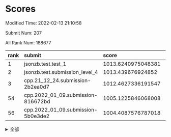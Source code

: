 # Scores

Modified Time: 2022-02-13 21:10:58

Submit Num: 207

All Rank Num: 188677

| rank |               submit               |       score        |       sigma        | pk_num |
| :--- | :--------------------------------- | :----------------- | :----------------- | :----- |
| 1    | jsonzb.test.test_1                 | 1013.6240975048381 | 0.8212645338153773 | 3649   |
| 2    | jsonzb.test.submission_level_4     | 1013.439676924852  | 0.8342705080622147 | 3646   |
| 3    | cpp.21_12_24.submission-2b2ea0d7   | 1012.4627336191547 | 0.780054965168964  | 3641   |
| 54   | cpp.2022_01_09.submission-816672bd | 1005.1225846068008 | 0.7084799448973683 | 3645   |
| 56   | cpp.2022_01_09.submission-5b0e3de2 | 1004.4087576787018 | 0.7247533394700948 | 3648   |


<details>
<summary>全部</summary>

| rank |                 submit                 |       score        |       sigma        | pk_num |
| :--- | :------------------------------------- | :----------------- | :----------------- | :----- |
| 1    | jsonzb.test.test_1                     | 1013.6240975048381 | 0.8212645338153773 | 3649   |
| 2    | jsonzb.test.submission_level_4         | 1013.439676924852  | 0.8342705080622147 | 3646   |
| 3    | cpp.21_12_24.submission-2b2ea0d7       | 1012.4627336191547 | 0.780054965168964  | 3641   |
| 4    | gobigger.level_3.submission_level_3_9  | 1011.4519834405256 | 0.7739769382654093 | 3647   |
| 5    | gobigger.level_3.submission_level_3_12 | 1011.3851653335237 | 0.7439530333209524 | 3645   |
| 6    | gobigger.level_3.submission_level_3_38 | 1011.219920956546  | 0.7640113298596716 | 3647   |
| 7    | gobigger.level_3.submission_level_3_3  | 1010.8067851168066 | 0.7448446903239301 | 3649   |
| 8    | gobigger.level_3.submission_level_3_2  | 1010.7726378631202 | 0.7878206962165135 | 3641   |
| 9    | gobigger.level_3.submission_level_3_7  | 1010.5926052922955 | 0.7509960117838085 | 3646   |
| 10   | gobigger.level_3.submission_level_3_40 | 1010.5703096384129 | 0.7614819363318769 | 3647   |
| 11   | gobigger.level_3.submission_level_3_26 | 1010.5205746114334 | 0.7849698573856492 | 3648   |
| 12   | gobigger.level_3.submission_level_3_31 | 1010.3518396026473 | 0.7622937641647604 | 3640   |
| 13   | gobigger.level_3.submission_level_3_13 | 1010.3383284171324 | 0.7634432634352873 | 3647   |
| 14   | gobigger.level_3.submission_level_3_27 | 1010.3383250772197 | 0.7657729468230257 | 3647   |
| 15   | gobigger.level_3.submission_level_3_43 | 1010.3307933984643 | 0.7659417444203941 | 3651   |
| 16   | gobigger.level_3.submission_level_3_42 | 1010.3182760602788 | 0.7664540172707052 | 3648   |
| 17   | gobigger.level_3.submission_level_3_15 | 1010.2963990642099 | 0.7916383348001435 | 3647   |
| 18   | gobigger.level_3.submission_level_3_5  | 1010.2893772968716 | 0.7716544527030371 | 3643   |
| 19   | gobigger.level_3.submission_level_3_44 | 1010.2815654403795 | 0.7569490422668461 | 3642   |
| 20   | gobigger.level_3.submission_level_3_39 | 1010.2623462075608 | 0.7619577937814849 | 3642   |
| 21   | gobigger.level_3.submission_level_3_20 | 1010.1175851609831 | 0.771530453100927  | 3645   |
| 22   | gobigger.level_3.submission_level_3_24 | 1010.1031929203863 | 0.7533403098569383 | 3645   |
| 23   | gobigger.level_3.submission_level_3_29 | 1010.0328585631538 | 0.7732799704690724 | 3645   |
| 24   | gobigger.level_3.submission_level_3_1  | 1010.0054284378203 | 0.7601440544813127 | 3645   |
| 25   | gobigger.level_3.submission_level_3_16 | 1009.9958252360052 | 0.755987135952911  | 3646   |
| 26   | gobigger.level_3.submission_level_3_11 | 1009.9930204917247 | 0.7870968184398339 | 3651   |
| 27   | gobigger.level_3.submission_level_3_28 | 1009.992468546742  | 0.7467681757184972 | 3647   |
| 28   | gobigger.level_3.submission_level_3_14 | 1009.9880499371    | 0.7561463867413576 | 3649   |
| 29   | gobigger.level_3.submission_level_3_33 | 1009.9630810110781 | 0.7486341897269778 | 3642   |
| 30   | gobigger.level_3.submission_level_3_23 | 1009.9584509774186 | 0.7756921641395707 | 3644   |
| 31   | gobigger.level_3.submission_level_3_41 | 1009.9326912632785 | 0.764180981734797  | 3647   |
| 32   | gobigger.level_3.submission_level_3_49 | 1009.9151600238893 | 0.7600948367375697 | 3646   |
| 33   | gobigger.level_3.submission_level_3_4  | 1009.8497214283029 | 0.7423999958100992 | 3651   |
| 34   | gobigger.level_3.submission_level_3_46 | 1009.6942425914026 | 0.7727549060761275 | 3647   |
| 35   | gobigger.level_3.submission_level_3_30 | 1009.6774985231395 | 0.755231020982596  | 3646   |
| 36   | gobigger.level_3.submission_level_3_19 | 1009.6562805361656 | 0.7504478889771778 | 3646   |
| 37   | gobigger.level_3.submission_level_3_47 | 1009.6084816442708 | 0.7620324604139689 | 3645   |
| 38   | gobigger.level_3.submission_level_3_36 | 1009.55505282534   | 0.7576501959249751 | 3651   |
| 39   | gobigger.level_3.submission_level_3_6  | 1009.3548874507284 | 0.7292378833209163 | 3648   |
| 40   | gobigger.level_3.submission_level_3_37 | 1009.1410527856583 | 0.7534066422515405 | 3651   |
| 41   | gobigger.level_3.submission_level_3_8  | 1009.1282248903001 | 0.7248495936281153 | 3647   |
| 42   | gobigger.level_3.submission_level_3_10 | 1009.1051177360674 | 0.771185794035964  | 3648   |
| 43   | gobigger.level_3.submission_level_3_45 | 1008.9795151648932 | 0.7436151507831581 | 3645   |
| 44   | gobigger.level_3.submission_level_3_35 | 1008.9083448824624 | 0.7650536810295304 | 3648   |
| 45   | gobigger.level_3.submission_level_3_48 | 1008.8985664556036 | 0.7677132620788952 | 3648   |
| 46   | gobigger.level_3.submission_level_3_21 | 1008.8608946702783 | 0.7479260377799641 | 3650   |
| 47   | gobigger.level_3.submission_level_3_25 | 1008.8219667415236 | 0.7491466684237742 | 3646   |
| 48   | gobigger.level_3.submission_level_3_0  | 1008.737654178636  | 0.747220593202335  | 3644   |
| 49   | gobigger.level_3.submission_level_3_17 | 1008.661275936742  | 0.7407264399198003 | 3647   |
| 50   | gobigger.level_3.submission_level_3_18 | 1008.5703636073791 | 0.7341592624694774 | 3652   |
| 51   | gobigger.level_3.submission_level_3_34 | 1008.548858018973  | 0.7500369896329099 | 3642   |
| 52   | gobigger.level_3.submission_level_3_32 | 1008.5392810500201 | 0.7465908842147299 | 3645   |
| 53   | gobigger.level_3.submission_level_3_22 | 1008.1893883608997 | 0.7196901405127687 | 3648   |
| 54   | cpp.2022_01_09.submission-816672bd     | 1005.1225846068008 | 0.7084799448973683 | 3645   |
| 55   | gobigger.level_1.submission_level_1_22 | 1004.4836076891831 | 0.7162028719510903 | 3648   |
| 56   | cpp.2022_01_09.submission-5b0e3de2     | 1004.4087576787018 | 0.7247533394700948 | 3648   |
| 57   | gobigger.level_1.submission_level_1_17 | 1004.3911810045336 | 0.7204049364319979 | 3645   |
| 58   | gobigger.level_1.submission_level_1_37 | 1004.3816962572535 | 0.7226771583994921 | 3644   |
| 59   | gobigger.level_1.submission_level_1_16 | 1004.245523382175  | 0.7219903289964988 | 3645   |
| 60   | gobigger.level_1.submission_level_1_32 | 1004.2122154769359 | 0.714576718121287  | 3642   |
| 61   | gobigger.level_1.submission_level_1_1  | 1004.1595401850019 | 0.7202258663840134 | 3641   |
| 62   | gobigger.level_1.submission_level_1_45 | 1004.0935266543164 | 0.726801814239387  | 3649   |
| 63   | gobigger.level_1.submission_level_1_24 | 1004.0915679053179 | 0.7072272359986077 | 3647   |
| 64   | gobigger.level_1.submission_level_1_27 | 1004.0646523268739 | 0.714760690967945  | 3646   |
| 65   | gobigger.level_1.submission_level_1_7  | 1004.0388010754731 | 0.718409212316349  | 3638   |
| 66   | gobigger.level_1.submission_level_1_6  | 1003.9206190647205 | 0.7292283623617345 | 3645   |
| 67   | gobigger.level_1.submission_level_1_39 | 1003.9189069338302 | 0.7253685383482534 | 3645   |
| 68   | gobigger.level_1.submission_level_1_47 | 1003.9045060593329 | 0.7138234388078296 | 3643   |
| 69   | gobigger.level_1.submission_level_1_5  | 1003.8842416999241 | 0.7200495183770277 | 3645   |
| 70   | gobigger.level_1.submission_level_1_4  | 1003.8766228518217 | 0.7220558298469342 | 3648   |
| 71   | gobigger.level_1.submission_level_1_13 | 1003.7837530575298 | 0.7273374111427368 | 3651   |
| 72   | gobigger.level_1.submission_level_1_15 | 1003.7762613261709 | 0.7148624889954522 | 3644   |
| 73   | gobigger.level_1.submission_level_1_35 | 1003.72310531711   | 0.7067513770898288 | 3647   |
| 74   | gobigger.level_1.submission_level_1_29 | 1003.6610496097244 | 0.7116419502424797 | 3651   |
| 75   | gobigger.level_1.submission_level_1_36 | 1003.5790000523662 | 0.7099745092741429 | 3651   |
| 76   | gobigger.level_1.submission_level_1_49 | 1003.532998050496  | 0.7268052860107713 | 3642   |
| 77   | gobigger.level_1.submission_level_1_2  | 1003.4913036784459 | 0.7159905187310945 | 3646   |
| 78   | gobigger.level_1.submission_level_1_33 | 1003.4768329150095 | 0.7117914106096157 | 3644   |
| 79   | gobigger.level_1.submission_level_1_44 | 1003.3591401814372 | 0.7184513105028916 | 3648   |
| 80   | gobigger.level_1.submission_level_1_41 | 1003.3308198062164 | 0.7115991618251336 | 3651   |
| 81   | gobigger.level_1.submission_level_1_34 | 1003.3204753346341 | 0.7089173669987311 | 3646   |
| 82   | gobigger.level_1.submission_level_1_11 | 1003.2427127331084 | 0.7177173358621718 | 3640   |
| 83   | gobigger.level_1.submission_level_1_19 | 1003.2285321580307 | 0.7175283780677916 | 3647   |
| 84   | gobigger.level_1.submission_level_1_0  | 1003.1378342784033 | 0.7166971390932376 | 3647   |
| 85   | gobigger.level_1.submission_level_1_10 | 1003.0984816871033 | 0.7210055855503789 | 3648   |
| 86   | gobigger.level_1.submission_level_1_18 | 1003.0851668647838 | 0.7187461512171538 | 3646   |
| 87   | gobigger.level_1.submission_level_1_43 | 1003.0192145100353 | 0.7068837825397573 | 3647   |
| 88   | gobigger.level_1.submission_level_1_23 | 1002.9893413236485 | 0.7051034210047554 | 3644   |
| 89   | gobigger.level_1.submission_level_1_30 | 1002.9476957908822 | 0.7065042077224964 | 3643   |
| 90   | gobigger.level_1.submission_level_1_9  | 1002.9131693140475 | 0.7084837580835723 | 3640   |
| 91   | gobigger.level_1.submission_level_1_21 | 1002.7406951206476 | 0.7078969401066267 | 3640   |
| 92   | gobigger.level_1.submission_level_1_3  | 1002.7064085709906 | 0.7124375801364197 | 3641   |
| 93   | gobigger.level_1.submission_level_1_20 | 1002.6667333594635 | 0.7067559028248861 | 3651   |
| 94   | gobigger.level_1.submission_level_1_26 | 1002.5741112357945 | 0.7177966010585412 | 3646   |
| 95   | gobigger.level_1.submission_level_1_48 | 1002.5255509405117 | 0.7104979878548799 | 3649   |
| 96   | gobigger.level_1.submission_level_1_14 | 1002.4089898226126 | 0.7203735560060246 | 3644   |
| 97   | gobigger.level_1.submission_level_1_8  | 1002.3289277487372 | 0.7102187336646639 | 3650   |
| 98   | gobigger.level_1.submission_level_1_31 | 1002.3203485224676 | 0.7201651775764744 | 3643   |
| 99   | gobigger.level_1.submission_level_1_38 | 1002.2266526986238 | 0.70684702764957   | 3652   |
| 100  | gobigger.level_1.submission_level_1_46 | 1002.1027520028246 | 0.7051799661305587 | 3647   |
| 101  | gobigger.level_1.submission_level_1_12 | 1002.0712340925481 | 0.7243950811906366 | 3652   |
| 102  | gobigger.level_1.submission_level_1_40 | 1001.9593134623228 | 0.7141511275746579 | 3644   |
| 103  | gobigger.level_1.submission_level_1_25 | 1001.8825031455311 | 0.707799271731397  | 3641   |
| 104  | gobigger.level_1.submission_level_1_42 | 1001.6874982958643 | 0.7208216017798726 | 3645   |
| 105  | gobigger.level_1.submission_level_1_28 | 1001.5321696232501 | 0.711554228491499  | 3645   |
| 106  | gobigger.random.submission_random_25   | 997.693547757817   | 0.7086048120599058 | 3645   |
| 107  | gobigger.random.submission_random_36   | 997.1545526332969  | 0.7068721887961253 | 3648   |
| 108  | gobigger.random.submission_random_13   | 996.8789377055148  | 0.7219249196095343 | 3644   |
| 109  | gobigger.random.submission_random_39   | 996.7955051694613  | 0.7036906900010649 | 3646   |
| 110  | gobigger.random.submission_random_26   | 996.7925833105626  | 0.7170177114809858 | 3651   |
| 111  | gobigger.random.submission_random_10   | 996.7589765759791  | 0.6993587256783462 | 3642   |
| 112  | gobigger.random.submission_random_47   | 996.6894932428609  | 0.7123023592028952 | 3641   |
| 113  | gobigger.random.submission_random_12   | 996.6407332910132  | 0.7094374717542793 | 3649   |
| 114  | gobigger.random.submission_random_38   | 996.5336662473557  | 0.7096220992823571 | 3651   |
| 115  | gobigger.random.submission_random_18   | 996.4880700224049  | 0.7080301729291888 | 3642   |
| 116  | gobigger.random.submission_random_5    | 996.4841975256425  | 0.73691596070167   | 3646   |
| 117  | gobigger.random.submission_random_30   | 996.4789566872511  | 0.7267369478005044 | 3645   |
| 118  | gobigger.random.submission_random_33   | 996.4654237920753  | 0.7123027136706789 | 3648   |
| 119  | gobigger.random.submission_random_34   | 996.4015880919801  | 0.7177425705291042 | 3647   |
| 120  | gobigger.random.submission_random_44   | 996.3722562823856  | 0.7192696568641326 | 3648   |
| 121  | gobigger.random.submission_random_48   | 996.3703056792435  | 0.7061914472693736 | 3645   |
| 122  | gobigger.random.submission_random_21   | 996.3600477265408  | 0.7040494006245941 | 3643   |
| 123  | gobigger.random.submission_random_29   | 996.283665481323   | 0.7109790078929724 | 3647   |
| 124  | gobigger.random.submission_random_37   | 996.2561824532327  | 0.7105067740237846 | 3642   |
| 125  | gobigger.random.submission_random_4    | 996.1672798511414  | 0.7090335387678134 | 3647   |
| 126  | gobigger.random.submission_random_6    | 996.1401892319401  | 0.7148546586142038 | 3644   |
| 127  | gobigger.random.submission_random_7    | 996.129606030861   | 0.71999034357019   | 3646   |
| 128  | gobigger.random.submission_random_15   | 996.1147691143708  | 0.7103337829231747 | 3652   |
| 129  | gobigger.random.submission_random_22   | 996.1098779110346  | 0.7186782268666635 | 3649   |
| 130  | gobigger.random.submission_random_0    | 996.0824529597032  | 0.719724397172142  | 3647   |
| 131  | gobigger.random.submission_random_24   | 996.0638729737259  | 0.7196099717361104 | 3646   |
| 132  | gobigger.random.submission_random_8    | 996.0417182033165  | 0.7045071331915846 | 3646   |
| 133  | gobigger.random.submission_random_11   | 996.0175578446547  | 0.7057795537184146 | 3648   |
| 134  | gobigger.random.submission_random_1    | 995.9660039515394  | 0.7217919621893201 | 3645   |
| 135  | gobigger.random.submission_random_19   | 995.9581232010283  | 0.7046352899894511 | 3641   |
| 136  | gobigger.random.submission_random_42   | 995.9176965731132  | 0.7066657687403115 | 3642   |
| 137  | gobigger.random.submission_random_2    | 995.9146126191931  | 0.7125594484357174 | 3641   |
| 138  | gobigger.random.submission_random_40   | 995.8807783365584  | 0.7165502167843203 | 3647   |
| 139  | gobigger.random.submission_random_31   | 995.7586287591612  | 0.7068592865249451 | 3645   |
| 140  | gobigger.random.submission_random_46   | 995.7267710399325  | 0.7133059675038023 | 3650   |
| 141  | gobigger.random.submission_random_41   | 995.6965198369437  | 0.728561817845053  | 3649   |
| 142  | gobigger.random.submission_random_16   | 995.6942780695751  | 0.7133856705305908 | 3648   |
| 143  | gobigger.random.submission_random_45   | 995.6249034679639  | 0.7167387341871999 | 3642   |
| 144  | gobigger.random.submission_random_23   | 995.6231598934796  | 0.71959306396491   | 3648   |
| 145  | gobigger.random.submission_random_28   | 995.58203365291    | 0.71298495490489   | 3649   |
| 146  | gobigger.random.submission_random_14   | 995.4710144768299  | 0.6993340305029598 | 3646   |
| 147  | gobigger.random.submission_random_20   | 995.2839456315601  | 0.722457339239727  | 3642   |
| 148  | gobigger.random.submission_random_49   | 995.2672383868206  | 0.7093188234361493 | 3649   |
| 149  | gobigger.random.submission_random_32   | 995.2447546217378  | 0.7059305543114895 | 3643   |
| 150  | gobigger.random.submission_random_27   | 995.2204166023705  | 0.7292091563998491 | 3647   |
| 151  | gobigger.random.submission_random_17   | 995.2095768766806  | 0.7184069833762816 | 3648   |
| 152  | gobigger.random.submission_random_3    | 994.9170363193329  | 0.7253020148316464 | 3648   |
| 153  | gobigger.level_2.submission_level_2_24 | 994.8719099808571  | 0.7201485075002079 | 3645   |
| 154  | gobigger.random.submission_random_35   | 994.8554537761793  | 0.7273335389508272 | 3651   |
| 155  | gobigger.random.submission_random_43   | 994.5674420156782  | 0.7179756480730384 | 3644   |
| 156  | gobigger.random.submission_random_9    | 994.2881185871355  | 0.7181215054712635 | 3644   |
| 157  | gobigger.level_2.submission_level_2_46 | 993.7254991291337  | 0.7343275213413201 | 3646   |
| 158  | gobigger.level_2.submission_level_2_45 | 993.6617141735069  | 0.7507689610035267 | 3643   |
| 159  | gobigger.level_2.submission_level_2_49 | 993.6308412496367  | 0.722657966892069  | 3651   |
| 160  | gobigger.level_2.submission_level_2_13 | 993.5163416712761  | 0.7321003586270692 | 3644   |
| 161  | gobigger.level_2.submission_level_2_42 | 993.193549161581   | 0.7433771075056718 | 3644   |
| 162  | gobigger.level_2.submission_level_2_8  | 993.126163219005   | 0.7418095778690101 | 3643   |
| 163  | gobigger.level_2.submission_level_2_4  | 993.0677306925855  | 0.7569002317284549 | 3653   |
| 164  | gobigger.level_2.submission_level_2_1  | 992.9947939018762  | 0.749483484284589  | 3648   |
| 165  | gobigger.level_2.submission_level_2_10 | 992.9850039376126  | 0.7440925742880472 | 3646   |
| 166  | gobigger.level_2.submission_level_2_36 | 992.9806175437423  | 0.7504609441943254 | 3647   |
| 167  | gobigger.level_2.submission_level_2_17 | 992.7668752510731  | 0.7349310876889928 | 3646   |
| 168  | gobigger.level_2.submission_level_2_23 | 992.6091276170787  | 0.7428326784616851 | 3650   |
| 169  | gobigger.level_2.submission_level_2_26 | 992.5995280985954  | 0.7381509788061976 | 3649   |
| 170  | gobigger.level_2.submission_level_2_9  | 992.4456193613946  | 0.7513492719497706 | 3642   |
| 171  | gobigger.level_2.submission_level_2_43 | 992.3737189543068  | 0.7411041488721597 | 3642   |
| 172  | gobigger.level_2.submission_level_2_39 | 992.3668877438204  | 0.750583953252981  | 3644   |
| 173  | gobigger.level_2.submission_level_2_29 | 992.3389024978334  | 0.7460846338846084 | 3646   |
| 174  | gobigger.level_2.submission_level_2_20 | 992.3349330243111  | 0.7460873112606056 | 3648   |
| 175  | gobigger.level_2.submission_level_2_12 | 992.3221147470396  | 0.7358184606018802 | 3643   |
| 176  | gobigger.level_2.submission_level_2_25 | 992.3210690787203  | 0.7455297907696281 | 3643   |
| 177  | gobigger.level_2.submission_level_2_0  | 992.2897448547387  | 0.7465538857828146 | 3648   |
| 178  | gobigger.level_2.submission_level_2_40 | 992.2661067429079  | 0.7426034112466537 | 3646   |
| 179  | gobigger.level_2.submission_level_2_31 | 992.2574685080642  | 0.7443264024415923 | 3644   |
| 180  | gobigger.level_2.submission_level_2_38 | 992.1543720641073  | 0.7415375522594946 | 3648   |
| 181  | gobigger.level_2.submission_level_2_16 | 992.0622649645982  | 0.7389204488643739 | 3640   |
| 182  | gobigger.level_2.submission_level_2_41 | 992.0032077712808  | 0.7464863740587395 | 3645   |
| 183  | gobigger.level_2.submission_level_2_2  | 992.0002110979876  | 0.7445588388550555 | 3645   |
| 184  | gobigger.level_2.submission_level_2_15 | 991.9794869548831  | 0.7598948750956889 | 3645   |
| 185  | gobigger.level_2.submission_level_2_22 | 991.7954856684966  | 0.7499353619768412 | 3647   |
| 186  | gobigger.level_2.submission_level_2_19 | 991.7695592768563  | 0.7433061032138911 | 3647   |
| 187  | gobigger.level_2.submission_level_2_3  | 991.7235585895305  | 0.7436462663948451 | 3645   |
| 188  | gobigger.level_2.submission_level_2_28 | 991.5589335781536  | 0.7497116745809647 | 3649   |
| 189  | gobigger.level_2.submission_level_2_5  | 991.5470437247623  | 0.7637984442031422 | 3644   |
| 190  | gobigger.level_2.submission_level_2_14 | 991.5383121743088  | 0.7514031048240902 | 3645   |
| 191  | gobigger.level_2.submission_level_2_7  | 991.5212656413606  | 0.7720003246574695 | 3650   |
| 192  | gobigger.level_2.submission_level_2_33 | 991.5157214218908  | 0.7530824930875977 | 3648   |
| 193  | gobigger.level_2.submission_level_2_11 | 991.5150465759498  | 0.7537699841251088 | 3648   |
| 194  | gobigger.level_2.submission_level_2_34 | 991.498232379807   | 0.7400541769806529 | 3646   |
| 195  | gobigger.level_2.submission_level_2_37 | 991.479945875063   | 0.7543994424835953 | 3648   |
| 196  | gobigger.level_2.submission_level_2_27 | 991.4783019476727  | 0.7554075029955899 | 3646   |
| 197  | gobigger.level_2.submission_level_2_32 | 991.3144625935671  | 0.7519758773826104 | 3642   |
| 198  | gobigger.level_2.submission_level_2_30 | 991.2298404103069  | 0.7497981342586688 | 3646   |
| 199  | gobigger.level_2.submission_level_2_35 | 991.2066124134542  | 0.743253643091952  | 3645   |
| 200  | gobigger.level_2.submission_level_2_48 | 991.1863066601057  | 0.7777225296446514 | 3639   |
| 201  | gobigger.level_2.submission_level_2_21 | 991.1595137438904  | 0.7620311821341323 | 3645   |
| 202  | gobigger.level_2.submission_level_2_44 | 991.0974297458342  | 0.7263520489945179 | 3640   |
| 203  | gobigger.level_2.submission_level_2_47 | 990.8960132592023  | 0.7848382479001542 | 3650   |
| 204  | gobigger.level_2.submission_level_2_18 | 990.8328178731698  | 0.7564535809500896 | 3643   |
| 205  | gobigger.level_2.submission_level_2_6  | 990.3158264628565  | 0.7666312656742424 | 3647   |
| 206  | gobigger.none.submission_none_1        | 978.5782787619103  | 1.1817701976654638 | 3642   |
| 207  | gobigger.none.submission_none_0        | 975.9307430882507  | 1.4781372730580749 | 3644   |

</details>